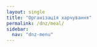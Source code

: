 ```yaml
---
layout: single
title: "Організація харчування"
permalink: /dnz/meal/
sidebar:
  nav: "dnz-menu"
---
```


